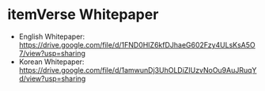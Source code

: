 # itemVerse Whitepaper

- English Whitepaper: https://drive.google.com/file/d/1FND0HIZ6kfDJhaeG602Fzy4ULsKsA5O7/view?usp=sharing
- Korean Whitepaper: https://drive.google.com/file/d/1amwunDj3UhOLDiZIUzvNoOu9AuJRuqYd/view?usp=sharing


